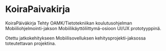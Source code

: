 # KoiraPaivakirja
KoiraPäiväkirja
Tehty OAMK/Tietotekniikan koulutusohjelman Mobiiliohjelmointi-jakson Mobiilikäyttöliittymä-osioon UI/UX prototyyppinä.

Otettu jatkokehitykseen Mobiilisovelluksen kehitysprojekti-jaksossa toteutettavan projektina.
